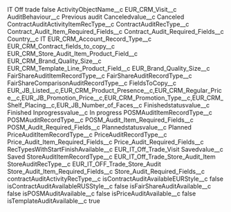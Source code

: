 <?xml version="1.0" encoding="UTF-8"?>
<CustomMetadata xmlns="http://soap.sforce.com/2006/04/metadata" xmlns:xsi="http://www.w3.org/2001/XMLSchema-instance" xmlns:xsd="http://www.w3.org/2001/XMLSchema">
    <label>IT Off trade</label>
    <protected>false</protected>
    <values>
        <field>ActivityObjectName__c</field>
        <value xsi:type="xsd:string">EUR_CRM_Visit__c</value>
    </values>
    <values>
        <field>AuditBehaviour__c</field>
        <value xsi:type="xsd:string">Previous audit</value>
    </values>
    <values>
        <field>Canceledvalue__c</field>
        <value xsi:type="xsd:string">Canceled</value>
    </values>
    <values>
        <field>ContractAuditActivityItemRecType__c</field>
        <value xsi:nil="true"/>
    </values>
    <values>
        <field>ContractAuditRecType__c</field>
        <value xsi:nil="true"/>
    </values>
    <values>
        <field>Contract_Audit_Item_Required_Fields__c</field>
        <value xsi:nil="true"/>
    </values>
    <values>
        <field>Contract_Audit_Required_Fields__c</field>
        <value xsi:nil="true"/>
    </values>
    <values>
        <field>Country__c</field>
        <value xsi:type="xsd:string">IT</value>
    </values>
    <values>
        <field>EUR_CRM_Account_Record_Type__c</field>
        <value xsi:nil="true"/>
    </values>
    <values>
        <field>EUR_CRM_Contract_fields_to_copy__c</field>
        <value xsi:nil="true"/>
    </values>
    <values>
        <field>EUR_CRM_Store_Audit_Item_Product_Field__c</field>
        <value xsi:type="xsd:string">EUR_CRM_Brand_Quality_Size__c</value>
    </values>
    <values>
        <field>EUR_CRM_Template_Line_Product_Field__c</field>
        <value xsi:type="xsd:string">EUR_Brand_Quality_Size__c</value>
    </values>
    <values>
        <field>FairShareAuditItemRecordType__c</field>
        <value xsi:nil="true"/>
    </values>
    <values>
        <field>FairShareAuditRecordType__c</field>
        <value xsi:nil="true"/>
    </values>
    <values>
        <field>FairShareComparisonAuditRecordType__c</field>
        <value xsi:nil="true"/>
    </values>
    <values>
        <field>FieldsToCopy__c</field>
        <value xsi:type="xsd:string">EUR_JB_Listed__c,EUR_CRM_Product_Presence__c,EUR_CRM_Regular_Price__c,EUR_JB_Promotion_Price__c,EUR_CRM_Promotion_Type__c,EUR_CRM_Shelf_Placing__c,EUR_JB_Number_of_Faces__c</value>
    </values>
    <values>
        <field>Finishedstatusvalue__c</field>
        <value xsi:type="xsd:string">Finished</value>
    </values>
    <values>
        <field>Inprogressvalue__c</field>
        <value xsi:type="xsd:string">In progress</value>
    </values>
    <values>
        <field>POSMAuditItemRecordType__c</field>
        <value xsi:nil="true"/>
    </values>
    <values>
        <field>POSMAuditRecordType__c</field>
        <value xsi:nil="true"/>
    </values>
    <values>
        <field>POSM_Audit_Item_Required_Fields__c</field>
        <value xsi:nil="true"/>
    </values>
    <values>
        <field>POSM_Audit_Required_Fields__c</field>
        <value xsi:nil="true"/>
    </values>
    <values>
        <field>Plannedstatusvalue__c</field>
        <value xsi:type="xsd:string">Planned</value>
    </values>
    <values>
        <field>PriceAuditItemRecordType__c</field>
        <value xsi:nil="true"/>
    </values>
    <values>
        <field>PriceAuditRecordType__c</field>
        <value xsi:nil="true"/>
    </values>
    <values>
        <field>Price_Audit_Item_Required_Fields__c</field>
        <value xsi:nil="true"/>
    </values>
    <values>
        <field>Price_Audit_Required_Fields__c</field>
        <value xsi:nil="true"/>
    </values>
    <values>
        <field>RecTypesWithStartFinishAvailable__c</field>
        <value xsi:type="xsd:string">EUR_IT_Off_Trade_Visit</value>
    </values>
    <values>
        <field>Savedvalue__c</field>
        <value xsi:type="xsd:string">Saved</value>
    </values>
    <values>
        <field>StoreAuditItemRecordType__c</field>
        <value xsi:type="xsd:string">EUR_IT_Off_Trade_Store_Audit_Item</value>
    </values>
    <values>
        <field>StoreAuditRecType__c</field>
        <value xsi:type="xsd:string">EUR_IT_OFF_Trade_Store_Audit</value>
    </values>
    <values>
        <field>Store_Audit_Item_Required_Fields__c</field>
        <value xsi:nil="true"/>
    </values>
    <values>
        <field>Store_Audit_Required_Fields__c</field>
        <value xsi:nil="true"/>
    </values>
    <values>
        <field>contractAuditActivityRecType__c</field>
        <value xsi:nil="true"/>
    </values>
    <values>
        <field>isContractAuditAvailableEURStyle__c</field>
        <value xsi:type="xsd:boolean">false</value>
    </values>
    <values>
        <field>isContractAuditAvailableRUSStyle__c</field>
        <value xsi:type="xsd:boolean">false</value>
    </values>
    <values>
        <field>isFairShareAuditAvailable__c</field>
        <value xsi:type="xsd:boolean">false</value>
    </values>
    <values>
        <field>isPOSMAuditAvailable__c</field>
        <value xsi:type="xsd:boolean">false</value>
    </values>
    <values>
        <field>isPriceAuditAvailable__c</field>
        <value xsi:type="xsd:boolean">false</value>
    </values>
    <values>
        <field>isTemplateAuditAvailable__c</field>
        <value xsi:type="xsd:boolean">true</value>
    </values>
</CustomMetadata>
